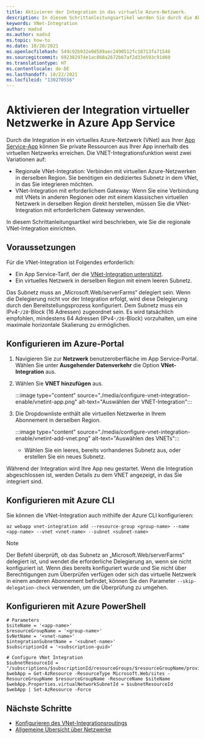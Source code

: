 ```yaml
---
title: Aktivieren der Integration in das virtuelle Azure-Netzwerk.
description: In diesem Schrittanleitungsartikel werden Sie durch die Aktivierung der Integration virtueller Netzwerke in einer App Service-Web-App geführt.
keywords: VNet-Integration
author: madsd
ms.author: madsd
ms.topic: how-to
ms.date: 10/20/2021
ms.openlocfilehash: 549c92b932e0d589aec2490512fc18713fa71546
ms.sourcegitcommit: 692382974e1ac868a2672b67af2d33e593c91d60
ms.translationtype: HT
ms.contentlocale: de-DE
ms.lasthandoff: 10/22/2021
ms.locfileid: "130270556"
---
```

# <a name="enable-virtual-network-integration-in-azure-app-service"></a>Aktivieren der Integration virtueller Netzwerke in Azure App Service

Durch die Integration in ein virtuelles Azure-Netzwerk (VNet) aus Ihrer [App Service-App](./overview.md) können Sie private Ressourcen aus Ihrer App innerhalb des virtuellen Netzwerks erreichen. Die VNET-Integrationsfunktion weist zwei Variationen auf:

* Regionale VNet-Integration: Verbinden mit virtuellen Azure-Netzwerken in derselben Region. Sie benötigen ein dediziertes Subnetz in dem VNet, in das Sie integrieren möchten.
* VNet-Integration mit erforderlichem Gateway: Wenn Sie eine Verbindung mit VNets in anderen Regionen oder mit einem klassischen virtuellen Netzwerk in derselben Region direkt herstellen, müssen Sie die VNet-Integration mit erforderlichem Gateway verwenden.

In diesem Schrittanleitungsartikel wird beschrieben, wie Sie die regionale VNet-Integration einrichten.

## <a name="prerequisites"></a>Voraussetzungen

Für die VNet-Integration ist Folgendes erforderlich:
- Ein App Service-Tarif, der die [VNet-Integration unterstützt](./overview-vnet-integration.md).
- Ein virtuelles Netzwerk in derselben Region mit einem leeren Subnetz.

Das Subnetz muss an „Microsoft.Web/serverFarms“ delegiert sein. Wenn die Delegierung nicht vor der Integration erfolgt, wird diese Delegierung durch den Bereitstellungsprozess konfiguriert. Dem Subnetz muss ein IPv4-`/28`-Block (16 Adressen) zugeordnet sein. Es wird tatsächlich empfohlen, mindestens 64 Adressen (IPv4-`/26`-Block) vorzuhalten, um eine maximale horizontale Skalierung zu ermöglichen.

## <a name="configure-in-the-azure-portal"></a>Konfigurieren im Azure-Portal

1. Navigieren Sie zur **Netzwerk** benutzeroberfläche im App Service-Portal. Wählen Sie unter **Ausgehender Datenverkehr** die Option **VNet-Integration** aus.

1. Wählen Sie **VNET hinzufügen** aus.

    :::image type="content" source="./media/configure-vnet-integration-enable/vnetint-app.png" alt-text="Auswählen der VNET-Integration":::

1. Die Dropdownliste enthält alle virtuellen Netzwerke in Ihrem Abonnement in derselben Region.

    :::image type="content" source="./media/configure-vnet-integration-enable/vnetint-add-vnet.png" alt-text="Auswählen des VNETs":::

    * Wählen Sie ein leeres, bereits vorhandenes Subnetz aus, oder erstellen Sie ein neues Subnetz.

Während der Integration wird Ihre App neu gestartet. Wenn die Integration abgeschlossen ist, werden Details zu dem VNET angezeigt, in das Sie integriert sind.

## <a name="configure-with-azure-cli"></a>Konfigurieren mit Azure CLI

Sie können die VNet-Integration auch mithilfe der Azure CLI konfigurieren:

```azurecli-interactive
az webapp vnet-integration add --resource-group <group-name> --name <app-name> --vnet <vnet-name> --subnet <subnet-name>
```

> [!NOTE]
> Der Befehl überprüft, ob das Subnetz an „Microsoft.Web/serverFarms“ delegiert ist, und wendet die erforderliche Delegierung an, wenn sie nicht konfiguriert ist. Wenn dies bereits konfiguriert wurde und Sie nicht über Berechtigungen zum Überprüfen verfügen oder sich das virtuelle Netzwerk in einem anderen Abonnement befindet, können Sie den Parameter `--skip-delegation-check` verwenden, um die Überprüfung zu umgehen.

## <a name="configure-with-azure-powershell"></a>Konfigurieren mit Azure PowerShell

```azurepowershell
# Parameters
$siteName = '<app-name>'
$resourceGroupName = '<group-name>'
$vNetName = '<vnet-name>'
$integrationSubnetName = '<subnet-name>'
$subscriptionId = '<subscription-guid>'

# Configure VNet Integration
$subnetResourceId = "/subscriptions/$subscriptionId/resourceGroups/$resourceGroupName/providers/Microsoft.Network/virtualNetworks/$vNetName/subnets/$integrationSubnetName"
$webApp = Get-AzResource -ResourceType Microsoft.Web/sites -ResourceGroupName $resourceGroupName -ResourceName $siteName
$webApp.Properties.virtualNetworkSubnetId = $subnetResourceId
$webApp | Set-AzResource -Force
```

## <a name="next-steps"></a>Nächste Schritte

- [Konfigurieren des VNet-Integrationsroutings](./configure-vnet-integration-routing.md)
- [Allgemeine Übersicht über Netzwerke](./networking-features.md)